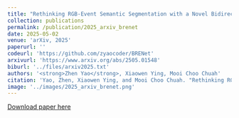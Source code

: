 ```yaml
---
title: "Rethinking RGB-Event Semantic Segmentation with a Novel Bidirectional Motion-enhanced Event Representation"
collection: publications
permalink: /publication/2025_arxiv_brenet
date: 2025-05-02
venue: 'arXiv, 2025'
paperurl: ''
codeurl: 'https://github.com/zyaocoder/BRENet'
arxivurl: 'https://www.arxiv.org/abs/2505.01548'
biburl: '../files/arxiv2025.txt'
authors: '<strong>Zhen Yao</strong>, Xiaowen Ying, Mooi Choo Chuah'
citation: 'Yao, Zhen, Xiaowen Ying, and Mooi Choo Chuah. "Rethinking RGB-Event Semantic Segmentation with a Novel Bidirectional Motion-enhanced Event Representation." arXiv preprint arXiv:2505.01548 (2025).'
image: '../images/2025_arxiv_brenet.png'
---
```


[Download paper here](https://www.arxiv.org/pdf/2505.01548)
